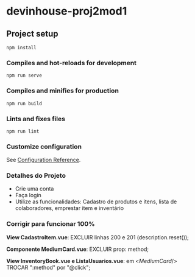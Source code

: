# devinhouse-proj2mod1

## Project setup
```
npm install
```

### Compiles and hot-reloads for development
```
npm run serve
```

### Compiles and minifies for production
```
npm run build
```

### Lints and fixes files
```
npm run lint
```

### Customize configuration
See [Configuration Reference](https://cli.vuejs.org/config/).

### Detalhes do Projeto

* Crie uma conta
* Faça login
* Utilize as funcionalidades: Cadastro de produtos e itens, lista de colaboradores, emprestar item e inventário

### Corrigir para funcionar 100%

**View CadastroItem.vue**: EXCLUIR linhas 200 e 201 (description.reset());

**Componente MediumCard.vue**: EXCLUIR prop: method;

**View InventoryBook.vue e ListaUsuarios.vue**: em <*MediumCard*/> TROCAR ":method" por "@click";




